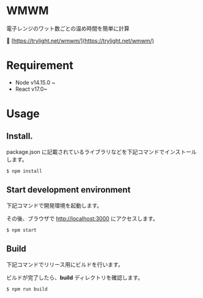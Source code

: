# WMWM

電子レンジのワット数ごとの温め時間を簡単に計算

:link: [https://trylight.net/wmwm/](https://trylight.net/wmwm/)

# Requirement

- Node v14.15.0 ~
- React v17.0~

# Usage

## Install.

package.json に記載されているライブラリなどを下記コマンドでインストールします。

`$ npm install`

## Start development environment

下記コマンドで開発環境を起動します。

その後、ブラウザで [http://localhost:3000](http://localhost:3000) にアクセスします。

`$ npm start`

## Build

下記コマンドでリリース用にビルドを行います。

ビルドが完了したら、**build** ディレクトリを確認します。

`$ npm run build`
